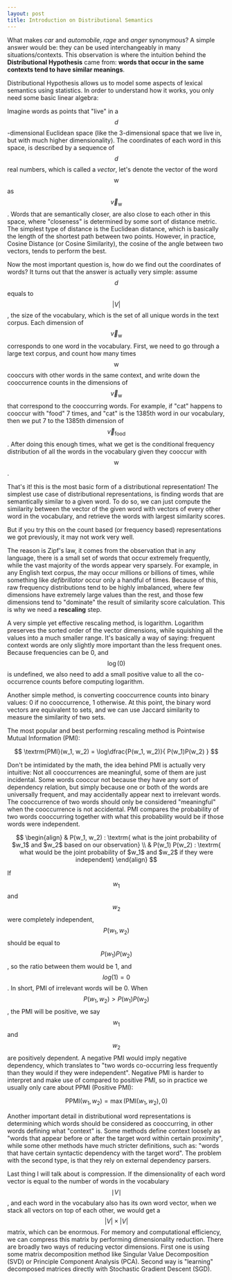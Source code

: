 ```yaml
---
layout: post
title: Introduction on Distributional Semantics
---
```


What makes *car* and *automobile*, *rage* and *anger* synonymous? A simple answer would be: they can be used interchangeably in many situations/contexts. This observation is where the intuition behind the **Distributional Hypothesis** came from: **words that occur in the same contexts tend to have similar meanings**. 

Distributional Hypothesis allows us to model some aspects of lexical semantics using statistics. In order to understand how it works, you only need some basic linear algebra:

Imagine words as points that "live" in a $$d$$-dimensional Euclidean space (like the 3-dimensional space that we live in, but with much higher dimensionality). The coordinates of each word in this space, is described by a sequence of $$d$$ real numbers, which is called a *vector*, let's denote the vector of the word $$\textrm{w}$$ as $$\vec{v}_{\textrm{w}}$$ . Words that are semantically closer, are also close to each other in this space, where "closeness" is determined by some sort of distance metric. The simplest type of distance is the Euclidean distance, which is basically the length of the shortest path between two points. However, in practice, Cosine Distance (or Cosine Similarity), the cosine of the angle between two vectors, tends to perform the best.

Now the most important question is, how do we find out the coordinates of words? It turns out that the answer is actually very simple: assume $$d$$ equals to $$| V |$$, the size of the vocabulary, which is the set of all unique words in the text corpus. Each dimension of $$\vec{v}_{\textrm{w}}$$ corresponds to one word in the vocabulary. First, we need to go through a large text corpus, and count how many times $$\textrm{w}$$ cooccurs with other words in the same context, and write down the cooccurrence counts in the dimensions of $$\vec{v}_{\textrm{w}}$$ that correspond to the cooccurring words. For example, if "cat" happens to cooccur with "food" 7 times, and "cat" is the 1385th word in our vocabulary, then we put 7 to the 1385th dimension of $$\vec{v}_{\textrm{food}}$$.
After doing this enough times, what we get is the conditional frequency distribution of all the words in the vocabulary given they cooccur with $$\textrm{w}$$. 

That's it! this is the most basic form of a distributional representation! The simplest use case of distributional representations, is finding words that are semantically similar to a given word. To do so, we can just compute the similarity between the vector of the given word with vectors of every other word in the vocabulary, and retrieve the words with largest similarity scores. 

But if you try this on the count based (or frequency based) representations we got previously, it may not work very well. 

The reason is Zipf's law, it comes from the observation that in any language, there is a small set of words that occur extremely frequently, while the vast majority of the words appear very sparsely. For example, in any English text corpus, *the* may occur millions or billions of times, while something like *defibrillator* occur only a handful of times. Because of this, raw frequency distributions tend to be highly imbalanced, where few dimensions have extremely large values than the rest, and those few dimensions tend to "dominate" the result of similarity score calculation. This is why we need a **rescaling** step. 

A very simple yet effective rescaling method, is logarithm. Logarithm preserves the sorted order of the vector dimensions, while squishing all the values into a much smaller range. It's basically a way of saying: frequent context words are only slightly more important than the less frequent ones. Because frequencies can be 0, and $$\log(0)$$ is undefined, we also need to add a small positive value to all the co-occurrence counts before computing logarithm. 

Another simple method, is converting cooccurrence counts into binary values: 0 if no cooccurrence, 1 otherwise. At this point, the binary word vectors are equivalent to sets, and we can use Jaccard similarity to measure the similarity of two sets.

The most popular and best performing rescaling method is Pointwise Mutual Information (PMI):

$$
\textrm{PMI}(w_1, w_2) = 
\log\dfrac{P(w_1, w_2)}{ P(w_1)P(w_2) }
$$

Don't be intimidated by the math, the idea behind PMI is actually very intuitive: Not all cooccurrences are meaningful, some of them are just incidental. Some words cooccur not because they have any sort of dependency relation, but simply because one or both of the words are universally frequent, and may accidentally appear next to irrelevant words. The cooccurrence of two words should only be considered "meaningful" when the cooccurrence is not accidental. PMI compares the probability of two words cooccurring together with what this probability would be if those words were independent.

$$
\begin{align}
	& P(w_1, w_2)  : \textrm{ what is the joint probability of $w_1$ and $w_2$ based on our observation} \\
	& P(w_1) P(w_2) : \textrm{ what would be the joint probability of $w_1$ and $w_2$ if they were independent}
\end{align}
$$

If $$w_1$$ and $$w_2$$ were completely independent, $$P(w_1, w_2)$$ should be equal to $$P(w_1) P(w_2)$$, so the ratio between them would be 1, and $$log(1) = 0$$. In short, PMI of irrelevant words will be 0. When $$P(w_1, w_2) > P(w_1) P(w_2)$$, the PMI will be positive, we say $$w_1$$ and $$w_2$$ are positively dependent. A negative PMI would imply negative dependency, which translates to "two words co-occurring less frequently than they would if they were independent". Negative PMI is harder to interpret and make use of compared to positive PMI, so in practice we usually only care about PPMI (Positive PMI):

$$
\textrm{PPMI}(w_1, w_2) = \max( \textrm{PMI} (w_1, w_2), 0)
$$

Another important detail in distributional word representations is determining which words should be considered as cooccurring, in other words defining what "context" is. Some methods define context loosely as "words that appear before or after the target word within certain proximity", while some other methods have much stricter definitions, such as: "words that have certain syntactic dependency with the target word". The problem with the second type, is that they rely on external dependency parsers. 

Last thing I will talk about is compression. If the dimensionality of each word vector is equal to the number of words in the vocabulary $$\mid V \mid$$ , and each word in the vocabulary also has its own word vector, when we stack all vectors on top of each other, we would get a $$|V|\times|V|$$ matrix, which can be enormous. For memory and computational efficiency, we can compress this matrix by performing dimensionality reduction. There are broadly two ways of reducing vector dimensions. First one is using some matrix decomposition method like Singular Value Decomposition (SVD) or Principle Component Analysis (PCA). Second way is "learning" decomposed matrices directly with Stochastic Gradient Descent (SGD). 
